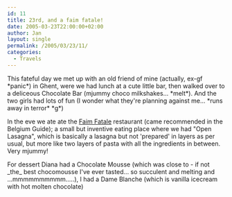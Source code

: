 ```yaml
---
id: 11
title: 23rd, and a faim fatale!
date: 2005-03-23T22:00:00+02:00
author: Jan
layout: single
permalink: /2005/03/23/11/
categories:
  - Travels
---
```

This fateful day we met up with an old friend of mine (actually, ex-gf \*panic\*) in Ghent, were we had lunch at a cute little bar, then walked over to a deliceous Chocolate Bar (mjummy choco milkshakes... \*melt\*). And the two girls had lots of fun (I wonder what they're planning against me... \*runs away in terror\* \*g\*)

In the eve we ate ate the [Faim Fatale](http://faim-fatale.be/) restaurant (came recommended in the Belgium Guide); a small but inventive eating place where we had "Open Lasagna", which is basically a lasagna but not 'prepared' in layers as per usual, but more like two layers of pasta with all the ingredients in between. Very mjummy!

For dessert Diana had a Chocolate Mousse (which was close to - if not \_the\_ best chocomousse I've ever tasted... so succulent and melting and ...mmmmmmmmmm.....), I had a Dame Blanche (which is vanilla icecream with hot molten chocolate)